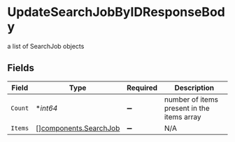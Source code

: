 # UpdateSearchJobByIDResponseBody

a list of SearchJob objects


## Fields

| Field                                                          | Type                                                           | Required                                                       | Description                                                    |
| -------------------------------------------------------------- | -------------------------------------------------------------- | -------------------------------------------------------------- | -------------------------------------------------------------- |
| `Count`                                                        | **int64*                                                       | :heavy_minus_sign:                                             | number of items present in the items array                     |
| `Items`                                                        | [][components.SearchJob](../../models/components/searchjob.md) | :heavy_minus_sign:                                             | N/A                                                            |